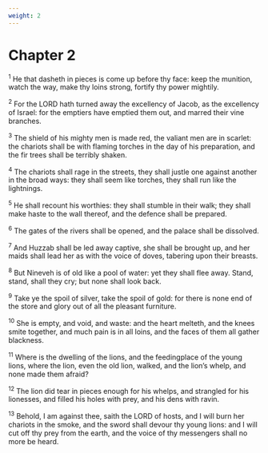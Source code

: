 ```yaml
---
weight: 2
---
```


# Chapter 2

<sup>1</sup> He that dasheth in pieces is come up before thy face: keep the munition, watch the way, make thy loins strong, fortify thy power mightily. 

<sup>2</sup> For the LORD hath turned away the excellency of Jacob, as the excellency of Israel: for the emptiers have emptied them out, and marred their vine branches. 

<sup>3</sup> The shield of his mighty men is made red, the valiant men are in scarlet: the chariots shall be with flaming torches in the day of his preparation, and the fir trees shall be terribly shaken. 

<sup>4</sup> The chariots shall rage in the streets, they shall justle one against another in the broad ways: they shall seem like torches, they shall run like the lightnings. 

<sup>5</sup> He shall recount his worthies: they shall stumble in their walk; they shall make haste to the wall thereof, and the defence shall be prepared. 

<sup>6</sup> The gates of the rivers shall be opened, and the palace shall be dissolved. 

<sup>7</sup> And Huzzab shall be led away captive, she shall be brought up, and her maids shall lead her as with the voice of doves, tabering upon their breasts. 

<sup>8</sup> But Nineveh is of old like a pool of water: yet they shall flee away. Stand, stand, shall they cry; but none shall look back. 

<sup>9</sup> Take ye the spoil of silver, take the spoil of gold: for there is none end of the store and glory out of all the pleasant furniture. 

<sup>10</sup> She is empty, and void, and waste: and the heart melteth, and the knees smite together, and much pain is in all loins, and the faces of them all gather blackness. 

<sup>11</sup> Where is the dwelling of the lions, and the feedingplace of the young lions, where the lion, even the old lion, walked, and the lion’s whelp, and none made them afraid? 

<sup>12</sup> The lion did tear in pieces enough for his whelps, and strangled for his lionesses, and filled his holes with prey, and his dens with ravin. 

<sup>13</sup> Behold, I am against thee, saith the LORD of hosts, and I will burn her chariots in the smoke, and the sword shall devour thy young lions: and I will cut off thy prey from the earth, and the voice of thy messengers shall no more be heard. 


